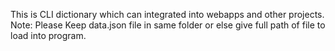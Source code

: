 This is CLI dictionary which can integrated into webapps and other projects.
Note: Please Keep data.json file in same folder or else give full path of file to load into program.
